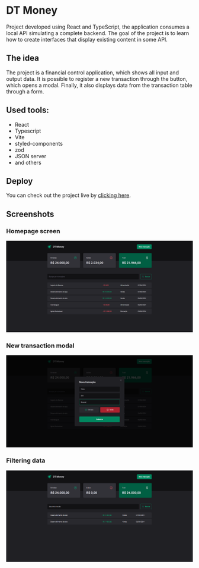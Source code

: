 # DT Money

Project developed using React and TypeScript, the application consumes a local API simulating a complete backend. The goal of the project is to learn how to create interfaces that display existing content in some API.

## The idea

The project is a financial control application, which shows all input and output data. It is possible to register a new transaction through the button, which opens a modal. Finally, it also displays data from the transaction table through a form.

## Used tools:
- React
- Typescript
- Vite
- styled-components
- zod
- JSON server
- and others

## Deploy
You can check out the project live by [clicking here](https://dt-money-xi-six.vercel.app/).

## Screenshots

### Homepage screen
![Homepage](/src/assets/home.png?raw=true "Homepage")

### New transaction modal
![Homepage](/src/assets/new-transaction.png?raw=true "Homepage")

### Filtering data
![Homepage](/src/assets/filter.png?raw=true "Homepage")

